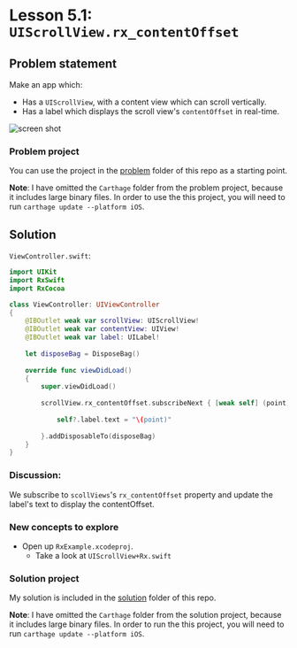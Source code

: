 # Lesson 5.1: `UIScrollView.rx_contentOffset`

## Problem statement

Make an app which:

* Has a `UIScrollView`, with a content view which can scroll vertically.
* Has a label which displays the scroll view's `contentOffset` in real-time.

![screen shot](https://raw.githubusercontent.com/pepaslabs/LearningRxSwift/master/lesson5.1_uiscrollview_rxcontentOffset/.media/Screen%20Shot%202015-11-28%20at%209.11.56%20PM.png)

### Problem project

You can use the project in the [problem](problem) folder of this repo as a starting point.

**Note**: I have omitted the `Carthage` folder from the problem project, because it includes large binary files.  In order to use the this project, you will need to run `carthage update --platform iOS`.

## Solution

`ViewController.swift`:

```swift
import UIKit
import RxSwift
import RxCocoa

class ViewController: UIViewController
{
    @IBOutlet weak var scrollView: UIScrollView!
    @IBOutlet weak var contentView: UIView!
    @IBOutlet weak var label: UILabel!
    
    let disposeBag = DisposeBag()
    
    override func viewDidLoad()
    {
        super.viewDidLoad()
        
        scrollView.rx_contentOffset.subscribeNext { [weak self] (point) -> Void in
            
            self?.label.text = "\(point)"
            
        }.addDisposableTo(disposeBag)
    }
}
```

### Discussion:

We subscribe to `scollViews`'s `rx_contentOffset` property and update the label's text to display the contentOffset.

### New concepts to explore

* Open up `RxExample.xcodeproj`.
  * Take a look at `UIScrollView+Rx.swift`

### Solution project

My solution is included in the [solution](solution) folder of this repo.

**Note**: I have omitted the `Carthage` folder from the solution project, because it includes large binary files.  In order to run the this project, you will need to run `carthage update --platform iOS`.

